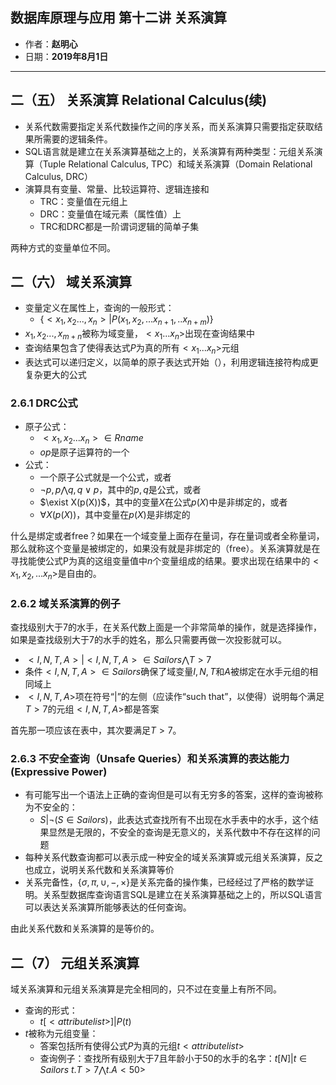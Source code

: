 ## 数据库原理与应用 第十二讲 关系演算

- 作者：**赵明心**
- 日期：**2019年8月1日**

---

## 二（五） 关系演算 Relational Calculus(续)

- 关系代数需要指定关系代数操作之间的序关系，而关系演算只需要指定获取结果所需要的逻辑条件。
- SQL语言就是建立在关系演算基础之上的，关系演算有两种类型：元组关系演算（Tuple Relational Calculus, TPC）和域关系演算（Domain Relational Calculus, DRC）
- 演算具有变量、常量、比较运算符、逻辑连接和
  - TRC：变量值在元组上
  - DRC：变量值在域元素（属性值）上
  - TRC和DRC都是一阶谓词逻辑的简单子集

两种方式的变量单位不同。

## 二（六） 域关系演算

- 变量定义在属性上，查询的一般形式：
  - $\{<x_1,x_2...,x_n>| P(x_1,x_2,...x_{n+1},..x_{n+m})\}$
- $x_1,x_2...,x_{m+n}$被称为域变量，$<x_1...x_n>$出现在查询结果中
- 查询结果包含了使得表达式$P$为真的所有$<x_1...x_n>$元组
- 表达式可以递归定义，以简单的原子表达式开始（），利用逻辑连接符构成更复杂更大的公式

### **2.6.1 DRC公式**

- 原子公式：
  - $<x_1,x_2...x_n>\in Rname$
  - $op$是原子运算符的一个
- 公式：
  - 一个原子公式就是一个公式，或者
  - $\neg p,p\bigwedge q,q\vee p$，其中的$p,q$是公式，或者
  - $\exist X(p(X))$，其中的变量$X$在公式$p(X)$中是非绑定的，或者
  - $\forall X(p(X))$，其中变量在$p(X)$是非绑定的

什么是绑定或者free？如果在一个域变量上面存在量词，存在量词或者全称量词，那么就称这个变量是被绑定的，如果没有就是非绑定的（free）。关系演算就是在寻找能使公式P为真的这组变量值中$n$个变量组成的结果。要求出现在结果中的$<x_1,x_2,...x_n>$是自由的。

### **2.6.2 域关系演算的例子**

查找级别大于7的水手，在关系代数上面是一个非常简单的操作，就是选择操作，如果是查找级别大于7的水手的姓名，那么只需要再做一次投影就可以。

- ${<I,N,T,A>|<I,N,T,A>\in Sailors \bigwedge T>7}$
- 条件$<I,N,T,A>\in Sailors$确保了域变量$I,N,T$和$A$被绑定在水手元组的相同域上
- $<I,N,T,A>$项在符号“|”的左侧（应读作“such that”，以使得）说明每个满足$T>7$的元组$<I,N,T,A>$都是答案

首先那一项应该在表中，其次要满足$T>7$。

### **2.6.3 不安全查询（Unsafe Queries）和关系演算的表达能力(Expressive Power)**

- 有可能写出一个语法上正确的查询但是可以有无穷多的答案，这样的查询被称为不安全的：
  - ${S|\neg (S\in Sailors)}$，此表达式查找所有不出现在水手表中的水手，这个结果显然是无限的，不安全的查询是无意义的，关系代数中不存在这样的问题
- 每种关系代数查询都可以表示成一种安全的域关系演算或元组关系演算，反之也成立，说明关系代数和关系演算等价
- 关系完备性，$\{\sigma,\pi,\cup,-,\times\}$是关系完备的操作集，已经经过了严格的数学证明。关系型数据库查询语言SQL是建立在关系演算基础之上的，所以SQL语言可以表达关系演算所能够表达的任何查询。

由此关系代数和关系演算的是等价的。

## 二（7） 元组关系演算

域关系演算和元组关系演算是完全相同的，只不过在变量上有所不同。

- 查询的形式：
  - ${t[<attribute list>]|P(t)}$
- $t$被称为元组变量：
  - 答案包括所有使得公式$P$为真的元组$t<attribute list>$
  - 查询例子：查找所有级别大于7且年龄小于50的水手的名字：${t[N]|t\in Sailors \ t.T>7 \bigwedge	t.A<50>}$



